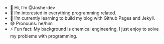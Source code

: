 - 👋 Hi, I’m @Joshe-dev
- 👀 I’m interested in everything programming related.
- 🌱 I’m currently learning to build my blog with Github Pages and Jekyll.
- 😄 Pronouns: he/him
- ⚡ Fun fact: My background is chemical engineering, I just enjoy to solve my problems with programming.

<!---
Joshe-dev/Joshe-dev is a ✨ special ✨ repository because its `README.md` (this file) appears on your GitHub profile.
You can click the Preview link to take a look at your changes.
--->
